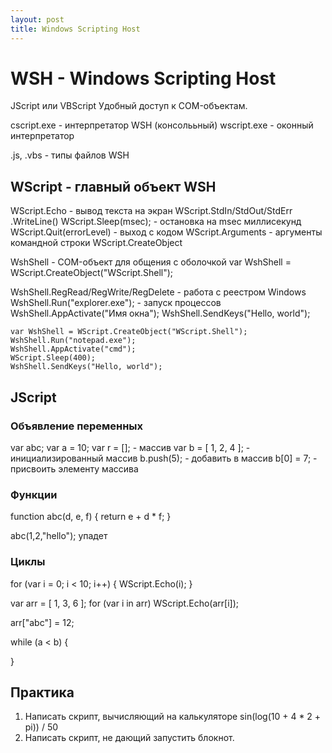 ```yaml
---
layout: post
title: Windows Scripting Host
---
```


# WSH - Windows Scripting Host
JScript или VBScript
Удобный доступ к COM-объектам.

cscript.exe - интерпретатор WSH (консолььный)
wscript.exe - оконный интерпретатор

.js, .vbs - типы файлов WSH

## WScript - главный объект WSH
WScript.Echo - вывод текста на экран
WScript.StdIn/StdOut/StdErr 	.WriteLine()
WScript.Sleep(msec); - остановка на msec миллисекунд
WScript.Quit(errorLevel) - выход с кодом
WScript.Arguments - аргументы командной строки
WScript.CreateObject

WshShell - COM-объект для общения с оболочкой
var WshShell = WScript.CreateObject("WScript.Shell");

WshShell.RegRead/RegWrite/RegDelete - работа с
 реестром Windows
WshShell.Run("explorer.exe"); - запуск процессов
WshShell.AppActivate("Имя окна");
WshShell.SendKeys("Hello, world");

```
var WshShell = WScript.CreateObject("WScript.Shell");
WshShell.Run("notepad.exe");
WshShell.AppActivate("cmd");
WScript.Sleep(400);
WshShell.SendKeys("Hello, world");
```

## JScript
### Объявление переменных
var abc;
var a = 10;
var r = []; - массив
var b = [ 1, 2, 4 ]; - инициализированный массив
b.push(5); - добавить в массив
b[0] = 7; - присвоить элементу массива

### Функции
function abc(d, e, f)
{
	return e + d * f;
}

abc(1,2,"hello"); упадет

### Циклы
for (var i = 0; i < 10; i++)
{
	WScript.Echo(i);
}

var arr = [ 1, 3, 6 ];
for (var i in arr)
	WScript.Echo(arr[i]);

arr["abc"] = 12;

while (a < b)
{

}

## Практика
1. Написать скрипт, вычисляющий на калькуляторе
 sin(log(10 + 4 * 2 + pi)) / 50 
2. Написать скрипт, не дающий запустить блокнот.

